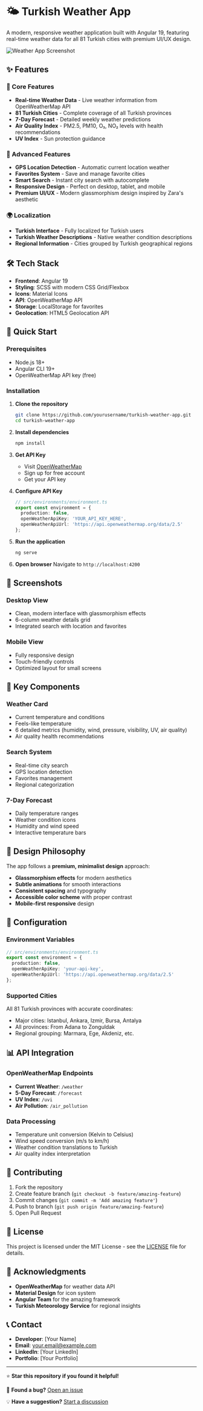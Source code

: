 # 🌤️ Turkish Weather App

A modern, responsive weather application built with Angular 19, featuring real-time weather data for all 81 Turkish cities with premium UI/UX design.

![Weather App Screenshot](https://via.placeholder.com/800x400/667eea/ffffff?text=Turkish+Weather+App)

## ✨ Features

### 🎯 Core Features
- **Real-time Weather Data** - Live weather information from OpenWeatherMap API
- **81 Turkish Cities** - Complete coverage of all Turkish provinces
- **7-Day Forecast** - Detailed weekly weather predictions
- **Air Quality Index** - PM2.5, PM10, O₃, NO₂ levels with health recommendations
- **UV Index** - Sun protection guidance

### 🚀 Advanced Features
- **GPS Location Detection** - Automatic current location weather
- **Favorites System** - Save and manage favorite cities
- **Smart Search** - Instant city search with autocomplete
- **Responsive Design** - Perfect on desktop, tablet, and mobile
- **Premium UI/UX** - Modern glassmorphism design inspired by Zara's aesthetic

### 🌍 Localization
- **Turkish Interface** - Fully localized for Turkish users
- **Turkish Weather Descriptions** - Native weather condition descriptions
- **Regional Information** - Cities grouped by Turkish geographical regions

## 🛠️ Tech Stack

- **Frontend**: Angular 19
- **Styling**: SCSS with modern CSS Grid/Flexbox
- **Icons**: Material Icons
- **API**: OpenWeatherMap API
- **Storage**: LocalStorage for favorites
- **Geolocation**: HTML5 Geolocation API

## 🚀 Quick Start

### Prerequisites
- Node.js 18+ 
- Angular CLI 19+
- OpenWeatherMap API key (free)

### Installation

1. **Clone the repository**
   ```bash
   git clone https://github.com/yourusername/turkish-weather-app.git
   cd turkish-weather-app
   ```

2. **Install dependencies**
   ```bash
   npm install
   ```

3. **Get API Key**
   - Visit [OpenWeatherMap](https://openweathermap.org/api)
   - Sign up for free account
   - Get your API key

4. **Configure API Key**
   ```typescript
   // src/environments/environment.ts
   export const environment = {
     production: false,
     openWeatherApiKey: 'YOUR_API_KEY_HERE',
     openWeatherApiUrl: 'https://api.openweathermap.org/data/2.5'
   };
   ```

5. **Run the application**
   ```bash
   ng serve
   ```

6. **Open browser**
   Navigate to `http://localhost:4200`

## 📱 Screenshots

### Desktop View
- Clean, modern interface with glassmorphism effects
- 6-column weather details grid
- Integrated search with location and favorites

### Mobile View
- Fully responsive design
- Touch-friendly controls
- Optimized layout for small screens

## 🌟 Key Components

### Weather Card
- Current temperature and conditions
- Feels-like temperature
- 6 detailed metrics (humidity, wind, pressure, visibility, UV, air quality)
- Air quality health recommendations

### Search System
- Real-time city search
- GPS location detection
- Favorites management
- Regional categorization

### 7-Day Forecast
- Daily temperature ranges
- Weather condition icons
- Humidity and wind speed
- Interactive temperature bars

## 🎨 Design Philosophy

The app follows a **premium, minimalist design** approach:
- **Glassmorphism effects** for modern aesthetics
- **Subtle animations** for smooth interactions
- **Consistent spacing** and typography
- **Accessible color scheme** with proper contrast
- **Mobile-first responsive** design

## 🔧 Configuration

### Environment Variables
```typescript
// src/environments/environment.ts
export const environment = {
  production: false,
  openWeatherApiKey: 'your-api-key',
  openWeatherApiUrl: 'https://api.openweathermap.org/data/2.5'
};
```

### Supported Cities
All 81 Turkish provinces with accurate coordinates:
- Major cities: Istanbul, Ankara, Izmir, Bursa, Antalya
- All provinces: From Adana to Zonguldak
- Regional grouping: Marmara, Ege, Akdeniz, etc.

## 📊 API Integration

### OpenWeatherMap Endpoints
- **Current Weather**: `/weather`
- **5-Day Forecast**: `/forecast`
- **UV Index**: `/uvi`
- **Air Pollution**: `/air_pollution`

### Data Processing
- Temperature unit conversion (Kelvin to Celsius)
- Wind speed conversion (m/s to km/h)
- Weather condition translations to Turkish
- Air quality index interpretation

## 🤝 Contributing

1. Fork the repository
2. Create feature branch (`git checkout -b feature/amazing-feature`)
3. Commit changes (`git commit -m 'Add amazing feature'`)
4. Push to branch (`git push origin feature/amazing-feature`)
5. Open Pull Request

## 📄 License

This project is licensed under the MIT License - see the [LICENSE](LICENSE) file for details.

## 🙏 Acknowledgments

- **OpenWeatherMap** for weather data API
- **Material Design** for icon system
- **Angular Team** for the amazing framework
- **Turkish Meteorology Service** for regional insights

## 📞 Contact

- **Developer**: [Your Name]
- **Email**: your.email@example.com
- **LinkedIn**: [Your LinkedIn]
- **Portfolio**: [Your Portfolio]

---

⭐ **Star this repository if you found it helpful!**

🐛 **Found a bug?** [Open an issue](https://github.com/yourusername/turkish-weather-app/issues)

💡 **Have a suggestion?** [Start a discussion](https://github.com/yourusername/turkish-weather-app/discussions)